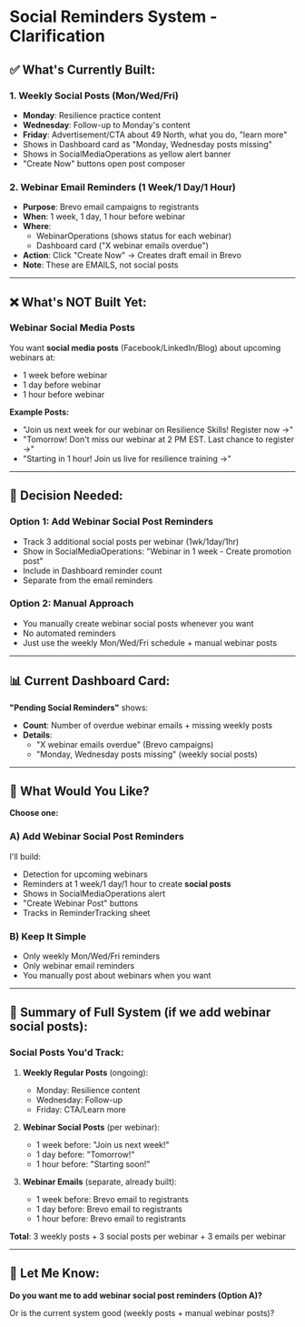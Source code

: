 # Social Reminders System - Clarification

## ✅ What's Currently Built:

### **1. Weekly Social Posts (Mon/Wed/Fri)**
- **Monday**: Resilience practice content
- **Wednesday**: Follow-up to Monday's content
- **Friday**: Advertisement/CTA about 49 North, what you do, "learn more"
- Shows in Dashboard card as "Monday, Wednesday posts missing"
- Shows in SocialMediaOperations as yellow alert banner
- "Create Now" buttons open post composer

### **2. Webinar Email Reminders (1 Week/1 Day/1 Hour)**
- **Purpose**: Brevo email campaigns to registrants
- **When**: 1 week, 1 day, 1 hour before webinar
- **Where**: 
  - WebinarOperations (shows status for each webinar)
  - Dashboard card ("X webinar emails overdue")
- **Action**: Click "Create Now" → Creates draft email in Brevo
- **Note**: These are EMAILS, not social posts

---

## ❌ What's NOT Built Yet:

### **Webinar Social Media Posts**

You want **social media posts** (Facebook/LinkedIn/Blog) about upcoming webinars at:
- 1 week before webinar
- 1 day before webinar
- 1 hour before webinar

**Example Posts:**
- "Join us next week for our webinar on Resilience Skills! Register now →"
- "Tomorrow! Don't miss our webinar at 2 PM EST. Last chance to register →"
- "Starting in 1 hour! Join us live for resilience training →"

---

## 🤔 Decision Needed:

### **Option 1: Add Webinar Social Post Reminders**
- Track 3 additional social posts per webinar (1wk/1day/1hr)
- Show in SocialMediaOperations: "Webinar in 1 week - Create promotion post"
- Include in Dashboard reminder count
- Separate from the email reminders

### **Option 2: Manual Approach**
- You manually create webinar social posts whenever you want
- No automated reminders
- Just use the weekly Mon/Wed/Fri schedule + manual webinar posts

---

## 📊 Current Dashboard Card:

**"Pending Social Reminders"** shows:
- **Count**: Number of overdue webinar emails + missing weekly posts
- **Details**:
  - "X webinar emails overdue" (Brevo campaigns)
  - "Monday, Wednesday posts missing" (weekly social posts)

---

## 🎯 What Would You Like?

**Choose one:**

### **A) Add Webinar Social Post Reminders**
I'll build:
- Detection for upcoming webinars
- Reminders at 1 week/1 day/1 hour to create **social posts**
- Shows in SocialMediaOperations alert
- "Create Webinar Post" buttons
- Tracks in ReminderTracking sheet

### **B) Keep It Simple**
- Only weekly Mon/Wed/Fri reminders
- Only webinar email reminders
- You manually post about webinars when you want

---

## 📝 Summary of Full System (if we add webinar social posts):

### **Social Posts You'd Track:**

1. **Weekly Regular Posts** (ongoing):
   - Monday: Resilience content
   - Wednesday: Follow-up
   - Friday: CTA/Learn more

2. **Webinar Social Posts** (per webinar):
   - 1 week before: "Join us next week!"
   - 1 day before: "Tomorrow!"
   - 1 hour before: "Starting soon!"

3. **Webinar Emails** (separate, already built):
   - 1 week before: Brevo email to registrants
   - 1 day before: Brevo email to registrants
   - 1 hour before: Brevo email to registrants

**Total**: 3 weekly posts + 3 social posts per webinar + 3 emails per webinar

---

## 🚀 Let Me Know:

**Do you want me to add webinar social post reminders (Option A)?**

Or is the current system good (weekly posts + manual webinar posts)?

